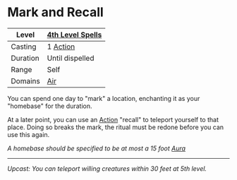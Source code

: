 # Mark and Recall

| Level    | [4th Level Spells](4th%20Level%20Spells.md)         |
| -------- | --------------------------------------------------- |
| Casting  | 1 [Action](../../../../Game%20Procedures/Core%20Procedures/Action.md) |
| Duration | Until dispelled                                     |
| Range    | Self                                                |
| Domains  | [Air](../../Spell%20Domains/Air.md)              |

You can spend one day to "mark" a location, enchanting it as your "homebase" for the duration.

At a later point, you can use an [Action](../../../../Game%20Procedures/Core%20Procedures/Action.md) "recall" to teleport yourself to that place. Doing so breaks the mark, the ritual must be redone before you can use this again.

*A homebase should be specified to be at most a 15 foot [Aura](../../Areas%20of%20Effect/Aura.md)*

---
*Upcast: You can teleport willing creatures within 30 feet at 5th level.*
